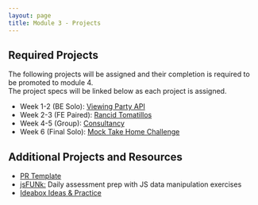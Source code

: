 ```yaml
---
layout: page
title: Module 3 - Projects
---
```


## Required Projects

The following projects will be assigned and their completion is required to be promoted to module 4.  
The project specs will be linked below as each project is assigned.

- Week 1-2 (BE Solo): [Viewing Party API](./viewing_party_api)
- Week 2-3 (FE Paired): [Rancid Tomatillos](./rancid_tomatillos)
- Week 4-5 (Group): [Consultancy](./consultancy)
- Week 6 (Final Solo): [Mock Take Home Challenge](./take_home)

## Additional Projects and Resources

- [PR Template](./pr_template)
- [jsFUNk:](./js_funk) Daily assessment prep with JS data manipulation exercises
- [Ideabox Ideas & Practice](./ideabox_practice)

